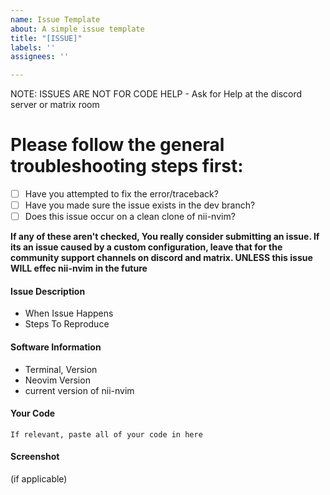 ```yaml
---
name: Issue Template
about: A simple issue template
title: "[ISSUE]"
labels: ''
assignees: ''

---
```


<!--
Issue template
To Use this Template:
* Fill out what you can
* Delete what you don't/cannot fill out
-->
NOTE: ISSUES ARE NOT FOR CODE HELP - Ask for Help at the discord server or matrix room

# Please follow the general troubleshooting steps first:

- [ ] Have you attempted to fix the error/traceback?
- [ ] Have you made sure the issue exists in the dev branch?
- [ ] Does this issue occur on a clean clone of nii-nvim?

**If any of these aren't checked, You really consider submitting an issue. If its an issue caused by a custom configuration, leave that for the community support channels on discord and matrix. UNLESS this issue WILL effec nii-nvim in the future**

#### Issue Description
- When Issue Happens
- Steps To Reproduce

#### Software Information
- Terminal, Version
- Neovim Version
- current version of nii-nvim

#### Your Code

```
If relevant, paste all of your code in here
```

#### Screenshot
(if applicable)
